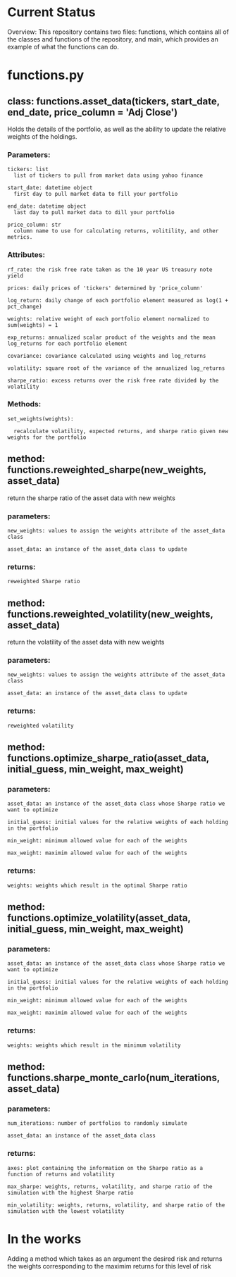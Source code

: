 
# Current Status #

Overview: This repository contains two files: functions, which contains all of the classes and functions of the repository, and main, which provides an example of what the functions can do.


# functions.py #


## class: functions.asset_data(tickers, start_date, end_date, price_column = 'Adj Close')

  Holds the details of the portfolio, as well as the ability to update the relative weights of the holdings.

  ### Parameters:
  
    tickers: list
      list of tickers to pull from market data using yahoo finance
      
    start_date: datetime object
      first day to pull market data to fill your portfolio
      
    end_date: datetime object
      last day to pull market data to dill your portfolio
      
    price_column: str
      column name to use for calculating returns, volitility, and other metrics.

  ### Attributes:
  
    rf_rate: the risk free rate taken as the 10 year US treasury note yield
    
    prices: daily prices of 'tickers' determined by 'price_column'
    
    log_return: daily change of each portfolio element measured as log(1 + pct_change)
    
    weights: relative weight of each portfolio element normalized to sum(weights) = 1
    
    exp_returns: annualized scalar product of the weights and the mean log_returns for each portfolio element
    
    covariance: covariance calculated using weights and log_returns
    
    volatility: square root of the variance of the annualized log_returns
    
    sharpe_ratio: excess returns over the risk free rate divided by the volatility

  ### Methods:
  
    set_weights(weights):
    
      recalculate volatility, expected returns, and sharpe ratio given new weights for the portfolio

      
      

## method: functions.reweighted_sharpe(new_weights, asset_data)

  return the sharpe ratio of the asset data with new weights

  ### parameters:

    new_weights: values to assign the weights attribute of the asset_data class

    asset_data: an instance of the asset_data class to update

  ### returns:

    reweighted Sharpe ratio

    

## method: functions.reweighted_volatility(new_weights, asset_data)

  return the volatility of the asset data with new weights

  ### parameters:

    new_weights: values to assign the weights attribute of the asset_data class

    asset_data: an instance of the asset_data class to update

  ### returns:

    reweighted volatility

    

## method: functions.optimize_sharpe_ratio(asset_data, initial_guess, min_weight, max_weight)

  ### parameters:

    asset_data: an instance of the asset_data class whose Sharpe ratio we want to optimize

    initial_guess: initial values for the relative weights of each holding in the portfolio

    min_weight: minimum allowed value for each of the weights

    max_weight: maximim allowed value for each of the weights

  ### returns:

    weights: weights which result in the optimal Sharpe ratio

    
## method: functions.optimize_volatility(asset_data, initial_guess, min_weight, max_weight)

  ### parameters:

    asset_data: an instance of the asset_data class whose Sharpe ratio we want to optimize

    initial_guess: initial values for the relative weights of each holding in the portfolio

    min_weight: minimum allowed value for each of the weights

    max_weight: maximim allowed value for each of the weights

  ### returns:

    weights: weights which result in the minimum volatility

## method: functions.sharpe_monte_carlo(num_iterations, asset_data)

  ### parameters:

    num_iterations: number of portfolios to randomly simulate

    asset_data: an instance of the asset_data class

  ### returns:

    axes: plot containing the information on the Sharpe ratio as a function of returns and volatility

    max_sharpe: weights, returns, volatility, and sharpe ratio of the simulation with the highest Sharpe ratio
    
    min_volatility: weights, returns, volatility, and sharpe ratio of the simulation with the lowest volatility


# In the works #

Adding a method which takes as an argument the desired risk and returns the weights corresponding to the maximim returns for this level of risk
    
